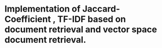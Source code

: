 # Implementation of Jaccard-Coefficient , TF-IDF based on document retrieval and vector space document retrieval.



